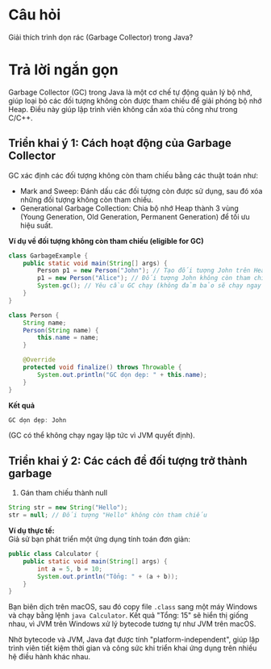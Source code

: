 # Câu hỏi
Giải thích trình dọn rác (Garbage Collector) trong Java?

# Trả lời ngắn gọn  
Garbage Collector (GC) trong Java là một cơ chế tự động quản lý bộ nhớ, giúp loại bỏ các đối tượng không còn được tham chiếu để giải phóng bộ nhớ Heap. Điều này giúp lập trình viên không cần xóa thủ công như trong C/C++.


## Triển khai ý 1: Cách hoạt động của Garbage Collector 
GC xác định các đối tượng không còn tham chiếu bằng các thuật toán như:
*	Mark and Sweep: Đánh dấu các đối tượng còn được sử dụng, sau đó xóa những đối tượng không còn tham chiếu.
*	Generational Garbage Collection: Chia bộ nhớ Heap thành 3 vùng (Young Generation, Old Generation, Permanent Generation) để tối ưu hiệu suất.

**Ví dụ về đối tượng không còn tham chiếu (eligible for GC)**  

```java
class GarbageExample {
    public static void main(String[] args) {
        Person p1 = new Person("John"); // Tạo đối tượng John trên Heap
        p1 = new Person("Alice"); // Đối tượng John không còn tham chiếu và có thể bị GC dọn dẹp
        System.gc(); // Yêu cầu GC chạy (không đảm bảo sẽ chạy ngay lập tức)
    }
}

class Person {
    String name;
    Person(String name) {
        this.name = name;
    }

    @Override
    protected void finalize() throws Throwable {
        System.out.println("GC dọn dẹp: " + this.name);
    }
}

```  
**Kết quả**
```java
GC dọn dẹp: John
```
(GC có thể không chạy ngay lập tức vì JVM quyết định).

## Triển khai ý 2: Các cách để đối tượng trở thành garbage 
1. Gán tham chiếu thành null
```java
String str = new String("Hello");
str = null; // Đối tượng "Hello" không còn tham chiếu
```
**Ví dụ thực tế:**  
Giả sử bạn phát triển một ứng dụng tính toán đơn giản:  
```java
public class Calculator {
    public static void main(String[] args) {
        int a = 5, b = 10;
        System.out.println("Tổng: " + (a + b));
    }
}
```  
Bạn biên dịch trên macOS, sau đó copy file `.class` sang một máy Windows và chạy bằng lệnh `java Calculator`. Kết quả "Tổng: 15" sẽ hiển thị giống nhau, vì JVM trên Windows xử lý bytecode tương tự như JVM trên macOS.

Nhờ bytecode và JVM, Java đạt được tính "platform-independent", giúp lập trình viên tiết kiệm thời gian và công sức khi triển khai ứng dụng trên nhiều hệ điều hành khác nhau.
